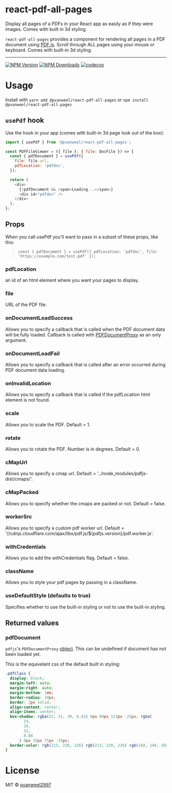 # react-pdf-all-pages

Display all pages of a PDFs in your React app as easily as if they were images. Comes with built in 3d styling.

`react-pdf-all-pages` provides a component for rendering all pages in a PDF document using [PDF.js](http://mozilla.github.io/pdf.js/). Scroll through ALL pages using your mouse or keyboard. Comes with built-in 3d styling.

---

[![NPM Version](https://img.shields.io/npm/v/@pvanweel/react-pdf-all-pages.svg?style=flat-square)](https://www.npmjs.com/package/@pvanweel/react-pdf-all-pages)
[![NPM Downloads](https://img.shields.io/npm/dm/@pvanweel/react-pdf-all-pages.svg?style=flat-square)](https://www.npmjs.com/package/@pvanweel/react-pdf-all-pages)
[![codecov](https://codecov.io/gh/pvanweel/react-pdf-all-pages/branch/master/graph/badge.svg)](https://codecov.io/gh/pvanweel/react-pdf-all-pages)

# Usage

Install with `yarn add @pvanweel/react-pdf-all-pages` or
`npm install @pvanweel/react-pdf-all-pages `

## `usePdf` hook

Use the hook in your app (comes with built-in 3d page look out of the box):

```js
import { usePdf } from '@pvanweel/react-pdf-all-pages';

const PDFFileViewer = ({ file }: { file: DocFile }) => {
  const { pdfDocument } = usePdf({
    file: file.url,
    pdfLocation: 'pdfdoc',
  });

  return (
    <div>
      {!pdfDocument && <span>Loading...</span>}
      <div id="pdfdoc" />
    </div>
  );
};
```

## Props

When you call usePdf you'll want to pass in a subset of these props, like this:

> `const { pdfDocument } = usePdf({ pdfLocation: 'pdfdoc', file: 'https://example.com/test.pdf' });`

### pdfLocation

an id of an html element where you want your pages to display.

### file

URL of the PDF file.

### onDocumentLoadSuccess

Allows you to specify a callback that is called when the PDF document data will be fully loaded.
Callback is called with [PDFDocumentProxy](https://github.com/mozilla/pdf.js/blob/master/src/display/api.js#L579)
as an only argument.

### onDocumentLoadFail

Allows you to specify a callback that is called after an error occurred during PDF document data loading.

### onInvalidLocation

Allows you to specify a callback that is called if the pdfLocation html element is not found.

### scale

Allows you to scale the PDF. Default = 1.

### rotate

Allows you to rotate the PDF. Number is in degrees. Default = 0.

### cMapUrl

Allows you to specify a cmap url. Default = '../node_modules/pdfjs-dist/cmaps/'.

### cMapPacked

Allows you to specify whether the cmaps are packed or not. Default = false.

### workerSrc

Allows you to specify a custom pdf worker url. Default = '//cdnjs.cloudflare.com/ajax/libs/pdf.js/\${pdfjs.version}/pdf.worker.js'.

### withCredentials

Allows you to add the withCredentials flag. Default = false.

### className

Allows you to style your pdf pages by passing in a className.

### useDefaultStyle (defaults to true)

Specifies whether to use the built-in styling or not to use the built-in styling.

## Returned values

### pdfDocument

`pdfjs`'s `PDFDocumentProxy` [object](https://github.com/mozilla/pdf.js/blob/master/src/display/api.js#L579).
This can be undefined if document has not been loaded yet.

This is the equivelant css of the default built in styling:

```css
.pdfClass {
  display: block;
  margin-left: auto;
  margin-right: auto;
  margin-bottom: 1em;
  border-radius: 10px;
  border: 2px solid;
  align-content: center;
  align-items: center;
  box-shadow: rgba(22, 31, 39, 0.42) 0px 60px 123px -25px, rgba(
        19,
        26,
        32,
        0.08
      ) 0px 35px 75px -35px;
  border-color: rgb(213, 220, 226) rgb(213, 220, 226) rgb(184, 194, 204);
}
```

# License

MIT © [pvanweel2997](https://github.com/pvanweel2997)
